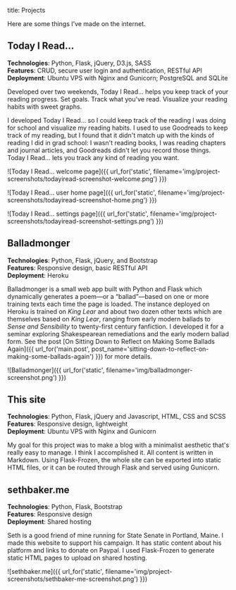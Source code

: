 title: Projects

Here are some things I’ve made on the internet.

Today I Read...
---------------

**Technologies**: Python, Flask, jQuery, D3.js, SASS<br />
**Features**: CRUD, secure user login and authentication, RESTful API<br />
**Deployment**: Ubuntu VPS with Nginx and Gunicorn; PostgreSQL and SQLite<br />
<a href="http://todayiread.xyz" class="projects"><i class="fa fa-home"></i></a> <a href="http://github.com/kylerjohnston/todayiread" class="projects"><i class="fa fa-github"></i></a>

Developed over two weekends, Today I Read... helps you keep track of your reading progress. Set goals. Track what you've read. Visualize your reading habits with sweet graphs.

I developed Today I Read... so I could keep track of the reading I was doing for school and visualize my reading habits. I used to use Goodreads to keep track of my reading, but I found that it didn't match up with the kinds of reading I did in grad school: I wasn't reading books, I was reading chapters and journal articles, and Goodreads didn't let you record those things. Today I Read... lets you track any kind of reading you want.

![Today I Read... welcome page]({{ url_for('static', filename='img/project-screenshots/todayiread-screenshot-welcome.png') }})

![Today I Read... user home page]({{ url_for('static', filename='img/project-screenshots/todayiread-screenshot-home.png') }})

![Today I Read... settings page]({{ url_for('static', filename='img/project-screenshots/todayiread-screenshot-settings.png') }})

Balladmonger
------------

**Technologies**: Python, Flask, jQuery, and Bootstrap<br />
**Features**: Responsive design, basic RESTful API<br />
**Deployment**: Heroku<br />
<a href="http://balladmonger.kylerjohnston.com" class="projects"><i class="fa fa-home"></i></a> <a href="http://github.com/kylerjohnston/balladmonger" class="projects"><i class="fa fa-github"></i></a>

Balladmonger is a small web app built with Python and Flask which dynamically generates a poem&mdash;or a “ballad”&mdash;based on one or more training texts each time the page is loaded. The instance deployed on Heroku is trained on *King Lear* and about two dozen other texts which are themselves based on *King Lear*, ranging from early modern ballads to *Sense and Sensibility* to twenty-first century fanfiction. I developed it for a seminar exploring Shakespearean remediations and the early modern ballad form. See the post [On Sitting Down to Reflect on Making Some Ballads Again]({{ url_for('main.post', post_name='sitting-down-to-reflect-on-making-some-ballads-again') }}) for more details.

![Balladmonger]({{ url_for('static', filename='img/balladmonger-screenshot.png') }})

This site
---------

**Technologies**: Python, Flask, jQuery and Javascript, HTML, CSS and SCSS<br />
**Features**: Responsive design, lightweight<br />
**Deployment**: Ubuntu VPS with Nginx and Gunicorn<br />
<a href="/" class="projects"><i class="fa fa-home"></i></a> <a href="http://github.com/kylerjohnston/another-static-flask-blog" class="projects"><i class="fa fa-github"></i></a>

My goal for this project was to make a blog with a minimalist aesthetic that's really easy to manage. I think I accomplished it. All content is written in Markdown. Using Flask-Frozen, the whole site can be exported into static HTML files, or it can be routed through Flask and served using Gunicorn.

sethbaker.me
------------

**Technologies**: Python, Flask, Bootstrap<br />
**Features**: Responsive design<br />
**Deployment**: Shared hosting<br />
<a href="http://sethbaker.me" class="projects"><i class="fa fa-home"></i></a>

Seth is a good friend of mine running for State Senate in Portland, Maine. I made this website to support his campaign. It has static content about his platform and links to donate on Paypal. I used Flask-Frozen to generate static HTML pages to upload on shared hosting.

![sethbaker.me]({{ url_for('static', filename='img/project-screenshots/sethbaker-me-screenshot.png') }})
